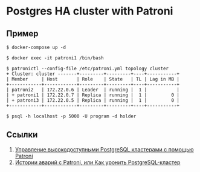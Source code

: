 # Postgres HA cluster with Patroni

## Пример

```shell
$ docker-compose up -d

$ docker exec -it patroni1 /bin/bash

$ patronictl --config-file /etc/patroni.yml topology cluster
+ Cluster: cluster -------+---------+---------+----+-----------+
| Member     | Host       | Role    | State   | TL | Lag in MB |
+------------+------------+---------+---------+----+-----------+
| patroni2   | 172.22.0.6 | Leader  | running |  1 |           |
| + patroni1 | 172.22.0.7 | Replica | running |  1 |         0 |
| + patroni3 | 172.22.0.5 | Replica | running |  1 |         0 |
+------------+------------+---------+---------+----+-----------+

$ psql -h localhost -p 5000 -U program -d holder
```

## Ссылки

1. [Управление высокодоступными PostgreSQL кластерами с помощью Patroni](https://habr.com/ru/post/504044/)
2. [Истории аварий с Patroni, или Как уронить PostgreSQL-кластер](https://habr.com/ru/company/oleg-bunin/blog/489206/)
